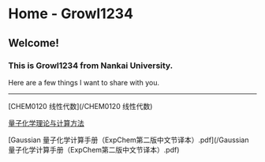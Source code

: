 # Home - Growl1234

## Welcome! 


### This is Growl1234 from Nankai University. 

Here are a few things I want to share with you.

___

[CHEM0120 线性代数](/CHEM0120 线性代数)

[量子化学理论与计算方法](/量子化学理论与计算方法)

[Gaussian 量子化学计算手册（ExpChem第二版中文节译本）.pdf](/Gaussian 量子化学计算手册（ExpChem第二版中文节译本）.pdf)
